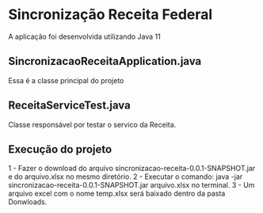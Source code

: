 # Sincronização Receita Federal

A aplicação foi desenvolvida utilizando Java 11

## SincronizacaoReceitaApplication.java

Essa é a classe principal do projeto

## ReceitaServiceTest.java

Classe responsável por testar o servico da Receita.

## Execução do projeto

1 - Fazer o download do arquivo sincronizacao-receita-0.0.1-SNAPSHOT.jar e do arquivo.xlsx no mesmo diretório.
2 - Executar o comando:  java -jar sincronizacao-receita-0.0.1-SNAPSHOT.jar arquivo.xlsx no terminal.
3 - Um arquivo excel com o nome temp.xlsx será baixado dentro da pasta Donwloads.



